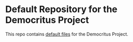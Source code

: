 # Default Repository for the Democritus Project

This repo contains [default files](https://docs.github.com/en/github/building-a-strong-community/creating-a-default-community-health-file) for the Democritus Project.
